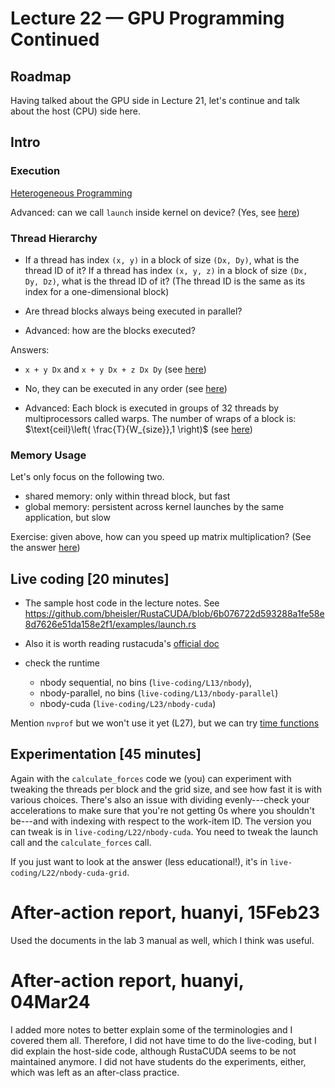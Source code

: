 # Lecture 22 — GPU Programming Continued

## Roadmap

Having talked about the GPU side in Lecture 21, let's continue and talk about
the host (CPU) side here.

## Intro

### Execution

[Heterogeneous
Programming](https://docs.nvidia.com/cuda/cuda-c-programming-guide/index.html#heterogeneous-programming)

Advanced: can we call `launch` inside kernel on device? (Yes, see
[here](https://docs.nvidia.com/cuda/cuda-c-programming-guide/index.html#execution-environment-and-memory-model))

### Thread Hierarchy

* If a thread has index `(x, y)` in a block of size `(Dx, Dy)`, what is the
thread ID of it? If a thread has index `(x, y, z)` in a block of size `(Dx, Dy,
Dz)`, what is the thread ID of it? (The thread ID is the same as its index for a
one-dimensional block)

* Are thread blocks always being executed in parallel?

* Advanced: how are the blocks executed?

Answers:

* `x + y Dx` and `x + y Dx + z Dx Dy` (see
  [here](https://docs.nvidia.com/cuda/cuda-c-programming-guide/index.html#thread-hierarchy))

* No, they can be executed in any order (see
  [here](https://docs.nvidia.com/cuda/cuda-c-programming-guide/index.html#scalable-programming-model-automatic-scalability))

* Advanced: Each block is executed in groups of 32 threads by multiprocessors
  called warps. The number of wraps of a block is:
  $\text{ceil}\left( \frac{T}{W_{size}},1 \right)$
  (see [here](https://docs.nvidia.com/cuda/cuda-c-programming-guide/index.html#hardware-implementation))

### Memory Usage

Let's only focus on the following two.

* shared memory: only within thread block, but fast
* global memory: persistent across kernel launches by the same application, but
slow

Exercise: given above, how can you speed up matrix multiplication? (See the
answer
[here](https://docs.nvidia.com/cuda/cuda-c-programming-guide/index.html#shared-memory))

## Live coding [20 minutes]

* The sample host code in the lecture notes. See
<https://github.com/bheisler/RustaCUDA/blob/6b076722d593288a1fe58e8d7626e51da158e2f1/examples/launch.rs>

* Also it is worth reading rustacuda's [official
  doc](https://docs.rs/rustacuda/latest/rustacuda/)

* check the runtime
  * nbody sequential, no bins (`live-coding/L13/nbody`),
  * nbody-parallel, no bins (`live-coding/L13/nbody-parallel`)
  * nbody-cuda (`live-coding/L23/nbody-cuda`)

Mention `nvprof` but we won't use it yet (L27), but we can try [time
functions](https://docs.nvidia.com/cuda/cuda-c-programming-guide/index.html?highlight=shared#time-function)


## Experimentation [45 minutes]

Again with the `calculate_forces` code we (you) can experiment with tweaking the
threads per block and the grid size, and see how fast it is with various
choices. There's also an issue with dividing evenly---check your accelerations
to make sure that you're not getting 0s where you shouldn't be---and with
indexing with respect to the work-item ID. The version you can tweak is in
`live-coding/L22/nbody-cuda`. You need to tweak the launch call and the
`calculate_forces` call.

If you just want to look at the answer (less educational!), it's in
`live-coding/L22/nbody-cuda-grid`.

# After-action report, huanyi, 15Feb23

Used the documents in the lab 3 manual as well, which I think was useful.

# After-action report, huanyi, 04Mar24

I added more notes to better explain some of the terminologies and I covered
them all. Therefore, I did not have time to do the live-coding, but I did
explain the host-side code, although RustaCUDA seems to be not maintained
anymore. I did not have students do the experiments, either, which was left as
an after-class practice.
